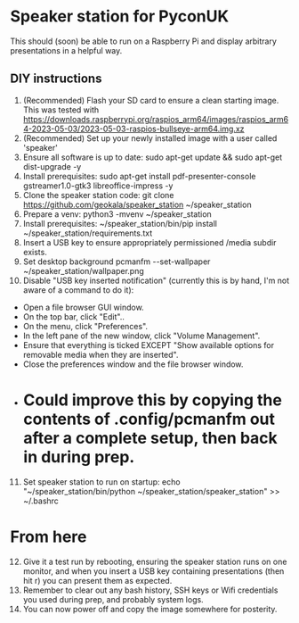 # Speaker station for PyconUK

This should (soon) be able to run on a Raspberry Pi and display arbitrary presentations in a helpful way.

## DIY instructions

1. (Recommended) Flash your SD card to ensure a clean starting image. This was tested with https://downloads.raspberrypi.org/raspios_arm64/images/raspios_arm64-2023-05-03/2023-05-03-raspios-bullseye-arm64.img.xz
2. (Recommended) Set up your newly installed image with a user called 'speaker'
3. Ensure all software is up to date: sudo apt-get update && sudo apt-get dist-upgrade -y
4. Install prerequisites: sudo apt-get install pdf-presenter-console gstreamer1.0-gtk3 libreoffice-impress -y
5. Clone the speaker station code: git clone https://github.com/geokala/speaker_station ~/speaker_station
6. Prepare a venv: python3 -mvenv ~/speaker_station
7. Install prerequisites: ~/speaker_station/bin/pip install ~/speaker_station/requirements.txt
8. Insert a USB key to ensure appropriately permissioned /media subdir exists.
9. Set desktop background pcmanfm --set-wallpaper ~/speaker_station/wallpaper.png
10. Disable "USB key inserted notification" (currently this is by hand, I'm not aware of a command to do it):
  - Open a file browser GUI window.
  - On the top bar, click "Edit"..
  - On the menu, click "Preferences".
  - In the left pane of the new window, click "Volume Management".
  - Ensure that everything is ticked EXCEPT "Show available options for removable media when they are inserted".
  - Close the preferences window and the file browser window.
  - # Could improve this by copying the contents of .config/pcmanfm out after a complete setup, then back in during prep.
11. Set speaker station to run on startup: echo "~/speaker_station/bin/python ~/speaker_station/speaker_station" >> ~/.bashrc
# From here
12. Give it a test run by rebooting, ensuring the speaker station runs on one monitor, and when you insert a USB key containing presentations (then hit r) you can present them as expected.
13. Remember to clear out any bash history, SSH keys or Wifi credentials you used during prep, and probably system logs.
14. You can now power off and copy the image somewhere for posterity.
